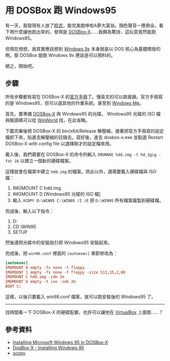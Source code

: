 # 用 DOSBox 跑 Windows95

有一天，我發現有人放了[程式](https://www.ptt.cc/bbs/Old-Games/M.1458361776.A.FE2.html)，能完美跑哆啦A夢大富翁。顏色聲音一應俱全。看下用什麼讓他跑出來的，發現是 [DOSBox-X](https://dosbox-x.com)……我頗為驚訝，這玩意竟然能跑 Windows95。

但現在想想，我其實應該想到 [Windows 9x](https://en.wikipedia.org/wiki/Windows_9x) 本身就是以 DOS 核心為基礎開發的啊。那 DOSBox 能跑 Windows 9x 應該是可以預料的。

總之，開始吧。

## 步驟

所有步驟都有寫在 DOSBox-X 的[官方手冊](https://dosbox-x.com/wiki/Guide%3AInstalling-Windows-95)了。懂英文的可以直接讀。官方手冊寫的是 Windows95，但可以選其他的作業系統。甚至到 [Windows Me](https://dosbox-x.com/wiki/Guide%3AInstalling-Windows-ME)。

首先，要準備 [DOSBox-X](https://dosbox-x.com) 與 Windows95 的光碟。 Windows95 光碟的 ISO 檔與驗證碼可以從 [WinWorld](https://winworldpc.com) 找，在此省略。

下載完畢後把 DOSBox-X 的 bin/x64/Release 解壓縮，接著把官方手冊寫的設定檔抓下來，貼進去解壓縮的目錄去。寫好後，進去 dosbox-x.exe 並點選 Restart DOSBox-X with config file 以選擇剛才的設定檔來用。

載入後，我們需要在 DOSBox-X 的命令列輸入 `IMGMAKE hdd.img -t hd_2gig -fat 16` 以建立一個新的硬碟檔案。

這樣就會在檔案中建立 `hdd.img` 的檔案。除此以外，還需要載入硬碟檔與 ISO 檔：

1. IMGMOUNT C hdd.img
2. IMGMOUNT D [Windows95 光碟的 ISO 檔]
3. 輸入 `XCOPY D:\WIN95 C:\WIN95 /I /E` 把 `D:\WIN95` 所有檔案複製到硬碟檔。

完成後，輸入以下指令：

1. D:
2. CD \WIN95
3. SETUP

然後遵照光碟中的安裝指引把 Windows95 安裝起來。

完成後，把 `win98.conf` 裡面的 `[autoexec]` 章節修改為：

```conf
[autoexec]
IMGMOUNT 0 empty -fs none -t floppy
IMGMOUNT 1 empty -fs none -t floppy -size 512,15,2,80
IMGMOUNT C hdd.img -ide 1m
IMGMOUNT D empty -t iso -ide 2m
BOOT C:
```

這樣，以後只要載入 win98.conf 檔案，就可以跑安裝後的 Windows95 了。

---

找時間看一下 DOSBox-X 的硬碟配置，也許可以讓他在 [VirtualBox](https://www.virtualbox.org) 上面跑……？

## 參考資料

* [Installing Microsoft Windows 95 in DOSBox-X](https://dosbox-x.com/wiki/Guide%3AInstalling-Windows-95)
* [DosBox-X - Installing Windows 95](https://www.youtube.com/watch?v=sYAm6kZPjF4)
* [xcopy](https://learn.microsoft.com/en-us/windows-server/administration/windows-commands/xcopy)
